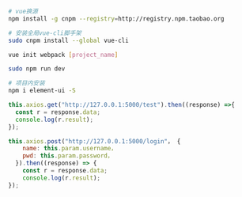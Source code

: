 <!--
 * @Description: 
 * @Version: 1.0
 * @Author: DaLao
 * @Email: dalao_li@163.com
 * @Date: 2021-04-25 17:42:44
 * @LastEditors: DaLao
 * @LastEditTime: 2021-10-06 20:40:47
-->

```sh
# vue换源
npm install -g cnpm --registry=http://registry.npm.taobao.org

# 安装全局vue-cli脚手架
sudo cnpm install --global vue-cli

vue init webpack [project_name]

sudo npm run dev

# 项目内安装
npm i element-ui -S
```

```js
this.axios.get("http://127.0.0.1:5000/test").then((response) =>{
  const r = response.data;
  console.log(r.result);
});

this.axios.post("http://127.0.0.1:5000/login"， {
    name: this.param.username，
    pwd: this.param.password，
  }).then((response) => {
    const r = response.data;
    console.log(r.result);
});
```